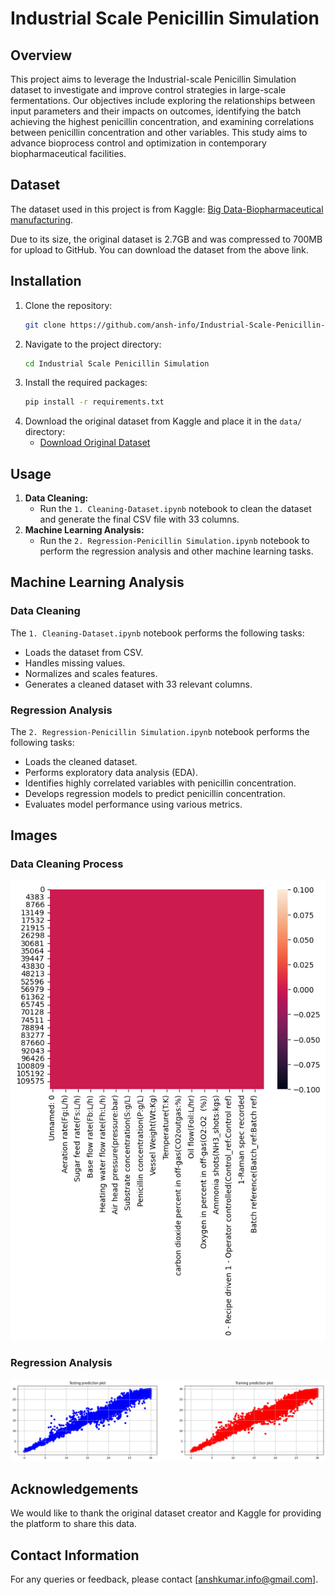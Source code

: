 # Industrial Scale Penicillin Simulation

## Overview
This project aims to leverage the Industrial-scale Penicillin Simulation dataset to investigate and improve control strategies in large-scale fermentations. Our objectives include exploring the relationships between input parameters and their impacts on outcomes, identifying the batch achieving the highest penicillin concentration, and examining correlations between penicillin concentration and other variables. This study aims to advance bioprocess control and optimization in contemporary biopharmaceutical facilities.

## Dataset
The dataset used in this project is from Kaggle: [Big Data-Biopharmaceutical manufacturing](https://www.kaggle.com/datasets/stephengoldie/big-databiopharmaceutical-manufacturing/data).

Due to its size, the original dataset is 2.7GB and was compressed to 700MB for upload to GitHub. You can download the dataset from the above link.

## Installation
1. Clone the repository:
    ```sh
    git clone https://github.com/ansh-info/Industrial-Scale-Penicillin-Simulation.git
    ```
2. Navigate to the project directory:
    ```sh
    cd Industrial Scale Penicillin Simulation
    ```
3. Install the required packages:
    ```sh
    pip install -r requirements.txt
    ```
4. Download the original dataset from Kaggle and place it in the `data/` directory:
    - [Download Original Dataset](https://www.kaggle.com/datasets/stephengoldie/big-databiopharmaceutical-manufacturing/data)

## Usage
1. **Data Cleaning:**
    - Run the `1. Cleaning-Dataset.ipynb` notebook to clean the dataset and generate the final CSV file with 33 columns.
2. **Machine Learning Analysis:**
    - Run the `2. Regression-Penicillin Simulation.ipynb` notebook to perform the regression analysis and other machine learning tasks.

## Machine Learning Analysis
### Data Cleaning
The `1. Cleaning-Dataset.ipynb` notebook performs the following tasks:
- Loads the dataset from CSV.
- Handles missing values.
- Normalizes and scales features.
- Generates a cleaned dataset with 33 relevant columns.

### Regression Analysis
The `2. Regression-Penicillin Simulation.ipynb` notebook performs the following tasks:
- Loads the cleaned dataset.
- Performs exploratory data analysis (EDA).
- Identifies highly correlated variables with penicillin concentration.
- Develops regression models to predict penicillin concentration.
- Evaluates model performance using various metrics.

## Images
### Data Cleaning Process
![Data Cleaning Process](images/data_cleaning.png)

### Regression Analysis
![Regression Analysis](images/regression_analysis.png)

## Acknowledgements
We would like to thank the original dataset creator and Kaggle for providing the platform to share this data.

## Contact Information
For any queries or feedback, please contact [anshkumar.info@gmail.com].



